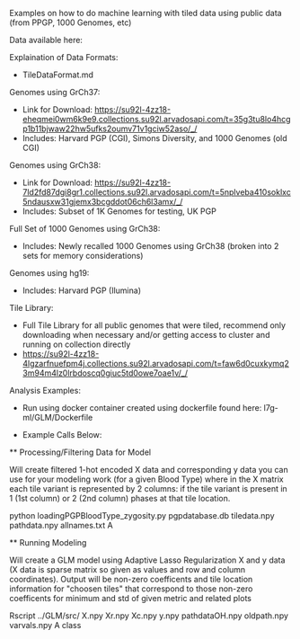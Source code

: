 Examples on how to do machine learning with tiled data using public data (from PPGP, 1000 Genomes, etc)  

Data available here:

Explaination of Data Formats:
* TileDataFormat.md 

Genomes using GrCh37: 
* Link for Download: https://su92l-4zz18-eheqmei0wm6k9e9.collections.su92l.arvadosapi.com/t=35g3tu8lo4hcgp1b11bjwaw22hw5ufks2oumv71v1gciw52aso/_/
* Includes: Harvard PGP (CGI), Simons Diversity, and 1000 Genomes (old CGI)

Genomes using GrCh38:
* Link for Download: https://su92l-4zz18-7ld2fd87dgi8gr1.collections.su92l.arvadosapi.com/t=5nplveba410soklxc5ndausxw31gjemx3bcgddot06ch6l3amx/_/
* Includes: Subset of 1K Genomes for testing, UK PGP 

Full Set of 1000 Genomes using GrCh38:
* Includes:  Newly recalled 1000 Genomes using GrCh38 (broken into 2 sets for memory considerations)

Genomes using hg19:
* Includes:  Harvard PGP (Ilumina) 

Tile Library:
* Full Tile Library for all public genomes that were tiled, recommend only downloading when necessary and/or getting access to cluster and running on collection directly
* https://su92l-4zz18-4lgzarfnuefpm4j.collections.su92l.arvadosapi.com/t=faw6d0cuxkymq23m94m4lz0lrbdoscq0giuc5td0owe7oae1v/_/ 

Analysis Examples:

* Run using docker container created using dockerfile found here: l7g-ml/GLM/Dockerfile  

* Example Calls Below:

** Processing/Filtering Data for Model

Will create filtered 1-hot encoded X data and corresponding y data you can use for your modeling work (for a given Blood Type) where in the X matrix each tile variant is represented by 2 columns: if the tile variant is present in 1 (1st column) or 2 (2nd column) phases at that tile location. 

python loadingPGPBloodType_zygosity.py pgpdatabase.db tiledata.npy pathdata.npy allnames.txt A

** Running Modeling 

Will create a GLM model using Adaptive Lasso Regularization X and y data (X data is sparse matrix so given as values and row and column coordinates). Output will be non-zero coefficents and tile location information for "choosen tiles" that correspond to those non-zero coefficents for minimum and std of given metric and related plots 

Rscript ../GLM/src/ X.npy Xr.npy Xc.npy y.npy pathdataOH.npy oldpath.npy varvals.npy A class
